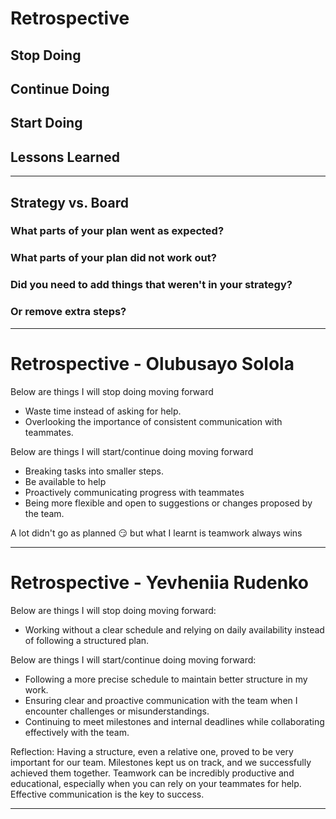 <!-- this template is for inspiration, feel free to change it however you like! -->

# Retrospective

## Stop Doing

## Continue Doing

## Start Doing

## Lessons Learned

______________________________________________________________________

## Strategy vs. Board

### What parts of your plan went as expected?

### What parts of your plan did not work out?

### Did you need to add things that weren't in your strategy?

### Or remove extra steps?

______________________________________________________________________

# Retrospective - Olubusayo Solola

Below are things I will stop doing moving forward

- Waste time instead of asking for help.  
- Overlooking the importance of consistent communication with teammates.  

Below are things I will start/continue doing moving forward

- Breaking tasks into smaller steps.  
- Be available to help  
- Proactively communicating progress with teammates
- Being more flexible and open to suggestions or changes proposed by the team.  

A lot didn't go as planned 😏 but what I learnt is teamwork always wins

______________________________________________________________________

# Retrospective - Yevheniia Rudenko

Below are things I will stop doing moving forward:

- Working without a clear schedule and relying on daily availability instead of
following a structured plan.

Below are things I will start/continue doing moving forward:

- Following a more precise schedule to maintain better structure in my work.
- Ensuring clear and proactive communication with the team when I encounter
challenges or misunderstandings.
- Continuing to meet milestones and internal deadlines while
collaborating effectively with the team.

Reflection:
Having a structure, even a relative one, proved to be very important for our
team. Milestones kept us on track, and we successfully achieved them together.
Teamwork can be incredibly productive and educational, especially when you can
rely on your teammates for help. Effective communication is the key to success.
______________________________________________________________________

